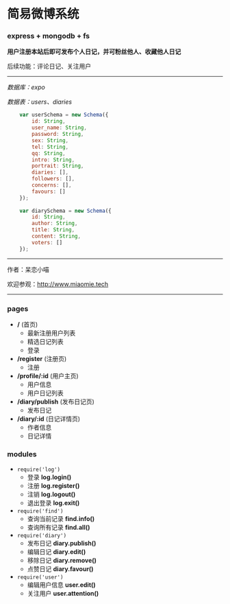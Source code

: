 # 简易微博系统 #
### express + mongodb + fs ###

__用户注册本站后即可发布个人日记，并可粉丝他人、收藏他人日记__

后续功能：评论日记、关注用户

*****

_数据库：expo_

_数据表：users、diaries_

```javascript
    var userSchema = new Schema({
        id: String,
        user_name: String,
        password: String,
        sex: String,
        tel: String,
        qq: String,
        intro: String,
        portrait: String,
        diaries: [],
        followers: [],
        concerns: [],
        favours: []
    });
 
    var diarySchema = new Schema({
        id: String,
        author: String,
        title: String,
        content: String,
        voters: []
    });    
```

*****

作者：呆恋小喵

欢迎参观：<http://www.miaomie.tech>

*****

### pages ###
+ __/__ (首页)
	+ 最新注册用户列表
	+ 精选日记列表
	+ 登录
+ __/register__ (注册页)
	+ 注册
+ __/profile/:id__ (用户主页)
	+ 用户信息
	+ 用户日记列表
+ __/diary/publish__ (发布日记页)
	+ 发布日记
+ __/diary/:id__ (日记详情页)
	+ 作者信息
	+ 日记详情

### modules ###
+ `require('log')`
	+ 登录 __log.login()__
	+ 注册 __log.register()__
	+ 注销 __log.logout()__
	+ 退出登录 __log.exit()__	
+ `require('find')`
	+ 查询当前记录 __find.info()__
	+ 查询所有记录 __find.all()__	
+ `require('diary')`
	+ 发布日记 __diary.publish()__
	+ 编辑日记 __diary.edit()__
	+ 移除日记 __diary.remove()__
	+ 点赞日记 __diary.favour()__			
+ `require('user')`
	+ 编辑用户信息 __user.edit()__
	+ 关注用户 __user.attention()__